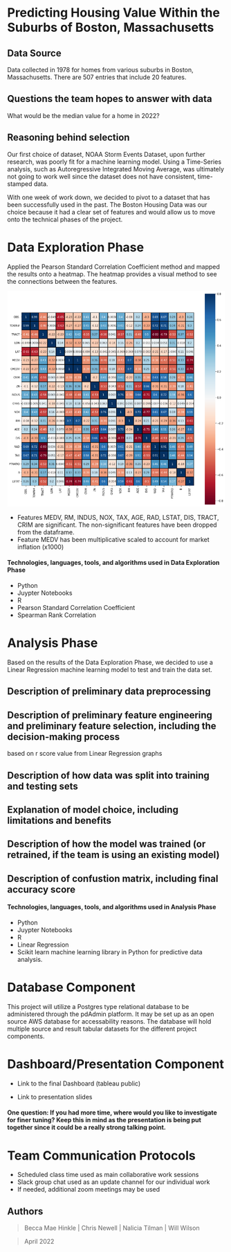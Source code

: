 
# Predicting Housing Value Within the Suburbs of Boston, Massachusetts


## Data Source
Data collected in 1978 for homes from various suburbs in Boston, Massachusetts. There are 507 entries that include 20 features. 
<!-- Augmented Dataset is from -->

## Questions the team hopes to answer with data
What would be the median value for a home in 2022? 

## Reasoning behind selection
Our first choice of dataset, NOAA Storm Events Dataset, upon further research, was poorly fit for a machine learning model. Using a Time-Series analysis, such as Autoregressive Integrated Moving Average, was ultimately not going to work well since the dataset does not have consistent, time-stamped data. 

With one week of work down, we decided to pivot to a dataset that has been successfully used in the past. The Boston Housing Data was our choice because it had a clear set of features and would allow us to move onto the technical phases of the project. 


# Data Exploration Phase
<!-- NOAA Dataset and Time-Series Analysis notes to be added by Chris -->

Applied the Pearson Standard Correlation Coefficient method and mapped the results onto a heatmap. The heatmap provides a visual method to see the connections between the features. 

![Standard Correlation Heatmap](Resources/EDA_Heatmap.png) 

- Features MEDV, RM, INDUS, NOX, TAX, AGE, RAD, LSTAT, DIS, TRACT, CRIM are significant. The non-significant features have been dropped from the dataframe. 
- Feature MEDV has been multiplicative scaled to account for market inflation (x1000)

<!-- Add information on work done in R -->

#### Technologies, languages, tools, and algorithms used in Data Exploration Phase
- Python
- Juypter Notebooks
- R
- Pearson Standard Correlation Coefficient
- Spearman Rank Correlation

# Analysis Phase

Based on the results of the Data Exploration Phase, we decided to use a Linear Regression machine learning model to test and train the data set. 


## Description of preliminary data preprocessing

## Description of preliminary feature engineering and preliminary feature selection, including the decision-making process
based on r score value from Linear Regression
graphs 

## Description of how data was split into training and testing sets

## Explanation of model choice, including limitations and benefits

## Description of how the model was trained (or retrained, if the team is using an existing model)

## Description of confustion matrix, including final accuracy score

#### Technologies, languages, tools, and algorithms used in Analysis Phase
- Python
- Juypter Notebooks
- R
- Linear Regression
- Scikit learn machine learning library in Python for predictive data analysis.



# Database Component
This project will utilize a Postgres type relational database  to be administered through the pdAdmin platform. It may be set up as an open source AWS database for accessability reasons. The database will hold multiple source and result tabular datasets for the different project components. 

<!-- Holds static data, interfaces with project (i.e. updates), 2+ tables, 1 join, 1 connection string -->


# Dashboard/Presentation Component

- Link to the final Dashboard (tableau public) <!-- Need to add -->

- Link to presentation slides <!-- Need to add -->

#### One question: If you had more time, where would you like to investigate for finer tuning? Keep this in mind as the presentation is being put together since it could be a really strong talking point.

# Team Communication Protocols
- Scheduled class time used as main collaborative work sessions
- Slack group chat used as an update channel for our individual work
- If needed, additional zoom meetings may be used

## Authors
> Becca Mae Hinkle | Chris Newell | Nalicia Tilman | Will Wilson

> April 2022